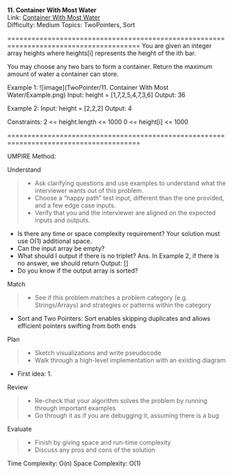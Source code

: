 **11. Container With Most Water**  
Link: [Container With Most Water](https://neetcode.io/problems/max-water-container?list=neetcode150)  
Difficulty: Medium
Topics: TwoPointers, Sort

=======================================================================================
You are given an integer array heights where heights[i] represents the height of the ith bar.

You may choose any two bars to form a container. Return the maximum amount of water a container can store.

Example 1:
![iimage](TwoPointer/11.  Container With Most Water/Example.png)
Input: height = [1,7,2,5,4,7,3,6]
Output: 36

Example 2:
Input: height = [2,2,2]
Output: 4

Constraints:
2 <= height.length <= 1000
0 <= height[i] <= 1000

=======================================================================================

UMPIRE Method:

Understand
> - Ask clarifying questions and use examples to understand what the interviewer wants out of this problem.
> - Choose a “happy path” test input, different than the one provided, and a few edge case inputs.
> - Verify that you and the interviewer are aligned on the expected inputs and outputs.
- Is there any time or space complexity requirement? Your solution must use O(1) additional space.
- Can the input array be empty?
- What should I output if there is no triplet? Ans. In Example 2, if there is no answer, we should return Output: []
- Do you know if the output array is sorted?
  
Match
> - See if this problem matches a problem category (e.g. Strings/Arrays) and strategies or patterns within the category
- Sort and Two Pointers: Sort enables skipping duplicates and allows efficient pointers swifting from both ends
  
Plan
> - Sketch visualizations and write pseudocode
> - Walk through a high-level implementation with an existing diagram
- First idea:
  1.
  
Review
> - Re-check that your algorithm solves the problem by running through important examples
> - Go through it as if you are debugging it, assuming there is a bug

Evaluate
> - Finish by giving space and run-time complexity
> - Discuss any pros and cons of the solution


Time Complexity: O(n)
Space Complexity: O(1)

